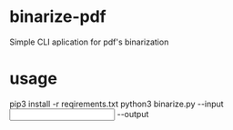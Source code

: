 # binarize-pdf
Simple CLI aplication for pdf's binarization
# usage
pip3 install -r reqirements.txt
python3 binarize.py --input <input file> --output <output file>
